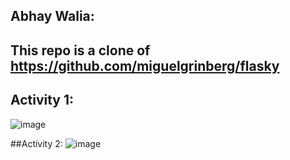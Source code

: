 ## Abhay Walia:                                                                                                                               
## This repo is a clone of https://github.com/miguelgrinberg/flasky

## Activity 1:
![image](https://github.com/AbhayWalia/ECE444-F2023-Lab1/assets/94670623/ef27c1df-ffe1-4a0c-a712-0484064175b4)

##Activity 2: 
![image](https://github.com/AbhayWalia/ECE444-F2023-Lab1/assets/94670623/3236dc12-d93b-4253-a71d-abb5131cd191)


